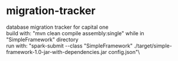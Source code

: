 # migration-tracker
database migration tracker for capital one\
build with: "mvn clean compile assembly:single" while in "SimpleFramework" directory\
run with:   "spark-submit --class "SimpleFramework" ./target/simple-framework-1.0-jar-with-dependencies.jar config.json"\
